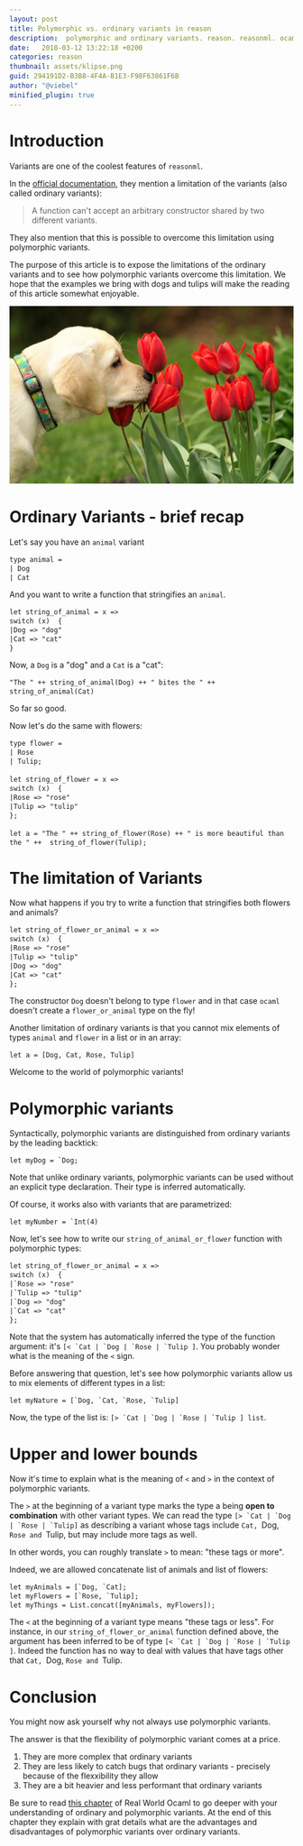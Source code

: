 ```yaml
---
layout: post
title: Polymorphic vs. ordinary variants in reason 
description:  polymorphic and ordinary variants. reason. reasonml. ocaml.
date:   2018-03-12 13:22:18 +0200
categories: reason
thumbnail: assets/klipse.png
guid: 294191D2-B3B8-4F4A-B1E3-F98F63861F6B
author: "@viebel"
minified_plugin: true
---
```


# Introduction

Variants are one of the coolest features of `reasonml`. 

In the [official documentation](https://reasonml.github.io/docs/en/variant.html), they mention a limitation of the variants (also called ordinary variants):

> A function can't accept an arbitrary constructor shared by two different variants.

They also mention that this is possible to overcome this limitation using polymorphic variants.

The purpose of this article is to expose the limitations of the ordinary variants and to see how polymorphic variants overcome this limitation. We hope that the examples we bring with dogs and tulips will make the reading of this article somewhat enjoyable.

![Einstein](/assets/dog_tulip.jpg)

# Ordinary Variants - brief recap

Let's say you have an `animal` variant

~~~klipse-reason-types
type animal = 
| Dog
| Cat 
~~~

And you want to write a function that stringifies an `animal`.

~~~klipse-reason-types
let string_of_animal = x => 
switch (x)  {
|Dog => "dog"
|Cat => "cat"
}
~~~

Now, a `Dog` is a "dog" and a `Cat` is a "cat":

~~~klipse-reason-types
"The " ++ string_of_animal(Dog) ++ " bites the " ++  string_of_animal(Cat)
~~~

So far so good.

Now let's do the same with flowers:

~~~klipse-reason-types
type flower =
| Rose
| Tulip;

let string_of_flower = x => 
switch (x)  {
|Rose => "rose"
|Tulip => "tulip"
};

let a = "The " ++ string_of_flower(Rose) ++ " is more beautiful than the " ++  string_of_flower(Tulip);
~~~

# The limitation of Variants


Now what happens if you try to write a function that stringifies both flowers and animals?

~~~klipse-reason-types
let string_of_flower_or_animal = x =>
switch (x)  {
|Rose => "rose"
|Tulip => "tulip"
|Dog => "dog"
|Cat => "cat"
};
~~~

The constructor `Dog` doesn't belong to type `flower` and in that case `ocaml` doesn't create a `flower_or_animal` type on the fly!

Another limitation of ordinary variants is that you cannot mix elements of types `animal` and `flower` in a list or in an array:

~~~klipse-reason-types
let a = [Dog, Cat, Rose, Tulip]
~~~


Welcome to the world of polymorphic variants!

# Polymorphic variants

Syntactically, polymorphic variants are distinguished from ordinary variants by the leading backtick:

~~~klipse-reason-types
let myDog = `Dog;
~~~

Note that unlike ordinary variants, polymorphic variants can be used without an explicit type declaration. 
Their type is inferred automatically. 

Of course, it works also with variants that are parametrized:

~~~klipse-reason-types
let myNumber = `Int(4)
~~~

Now, let's see how to write our `string_of_animal_or_flower` function with polymorphic types:

~~~klipse-reason-types
let string_of_flower_or_animal = x =>
switch (x)  {
|`Rose => "rose"
|`Tulip => "tulip"
|`Dog => "dog"
|`Cat => "cat"
};
~~~

Note that the system has automatically inferred the type of the function argument: it's ``[< `Cat | `Dog | `Rose | `Tulip ]``. You probably wonder what is the meaning of the `<` sign. 

Before answering that question, let's see how polymorphic variants allow us to mix elements of different types in a list:

~~~klipse-reason-types
let myNature = [`Dog, `Cat, `Rose, `Tulip]
~~~

Now, the type of the list is: ``[> `Cat | `Dog | `Rose | `Tulip ] list``.


# Upper and lower bounds

Now it's time to explain what is the meaning of `<` and `>` in the context of polymorphic variants.

The `>` at the beginning of a variant type marks the type a being **open to combination** with other variant types. We can read the type ``[> `Cat | `Dog | `Rose | `Tulip]`` as describing a variant whose tags include `Cat, `Dog, `Rose and `Tulip, but may include more tags as well.

In other words, you can roughly translate `>` to mean: "these tags or more".

Indeed, we are allowed concatenate list of animals and list of flowers:

~~~klipse-reason-types
let myAnimals = [`Dog, `Cat];
let myFlowers = [`Rose, `Tulip];
let myThings = List.concat([myAnimals, myFlowers]);
~~~


The `<` at the beginning of a variant type means "these tags or less". For instance, in our `string_of_flower_or_animal` function defined above, the argument has been inferred to be of type ``[< `Cat | `Dog | `Rose | `Tulip ]``. Indeed the function has no way to deal with values that have tags other that `Cat, `Dog, `Rose and `Tulip.

# Conclusion

You might now ask yourself why not always use polymorphic variants. 

The answer is that the flexibility of polymorphic variant comes at a price.

1. They are more complex that ordinary variants
2. They are less likely to catch bugs that ordinary variants - precisely because of the flexxibility they allow
3. They are a bit heavier and less performant that ordinary variants

Be sure to read [this chapter](https://realworldocaml.org/v1/en/html/variants.html#polymorphic-variants) of Real World Ocaml to go deeper with your understanding of ordinary and polymorphic variants. At the end of this chapter they explain with grat details what are the advantages and disadvantages of polymorphic variants over ordinary variants.


